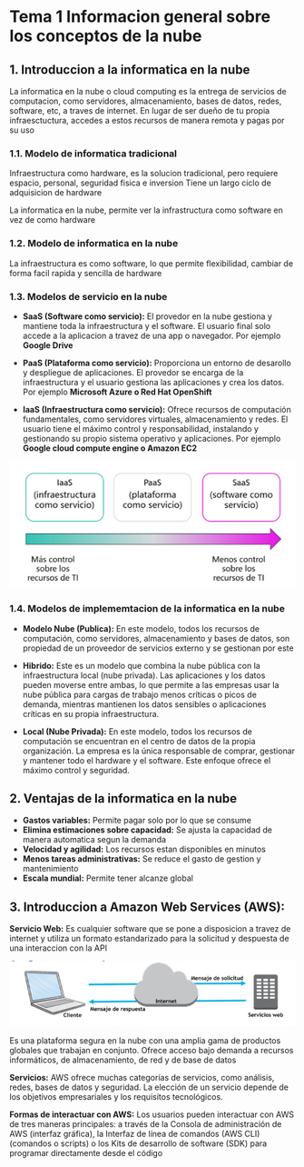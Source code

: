 # Tema 1 Informacion general sobre los conceptos de la nube 

## 1. Introduccion a la informatica en la nube 
La informatica en la nube o cloud computing es la entrega de servicios de computacion, como servidores, almacenamiento, bases de datos, redes, software, etc, a traves de internet. En lugar de ser dueño de tu propia infraesctuctura, accedes a estos recursos de manera remota y pagas por su uso 

### 1.1. Modelo de informatica tradicional 
Infraestructura como hardware, es la solucion tradicional, pero requiere espacio, personal, seguridad fisica e inversion
Tiene un largo ciclo de adquisicion de hardware 

La informatica en la nube, permite ver la infrastructura como software en vez de como hardware 

### 1.2. Modelo de informatica en la nube
La infraestructura es como software, lo que permite flexibilidad, cambiar de forma facil rapida y sencilla de hardware 

### 1.3. Modelos de servicio en la nube

- **SaaS (Software como servicio):** El provedor en la nube gestiona y mantiene toda la infraestructura y el software. El usuario final solo accede a la aplicacion a travez de una app o navegador. Por ejemplo **Google Drive**

- **PaaS (Plataforma como servicio):** Proporciona un entorno de desarollo y despliegue de aplicaciones. El provedor se encarga de la infraestructura y el usuario gestiona las aplicaciones y crea los datos. Por ejemplo **Microsoft Azure o Red Hat OpenShift**

- **IaaS (Infraestructura como servicio):** Ofrece recursos de computación fundamentales, como servidores virtuales, almacenamiento y redes. El usuario tiene el máximo control y responsabilidad, instalando y gestionando su propio sistema operativo y aplicaciones. Por ejemplo **Google cloud compute engine o Amazon EC2**

![ImagenDeEjemplo](images/serviciosNube.png)

### 1.4. Modelos de implememtacion de la informatica en la nube 

- **Modelo Nube (Publica):** En este modelo, todos los recursos de computación, como servidores, almacenamiento y bases de datos, son propiedad de un proveedor de servicios externo y se gestionan por este

- **Hibrido:** Este es un modelo que combina la nube pública con la infraestructura local (nube privada). Las aplicaciones y los datos pueden moverse entre ambas, lo que permite a las empresas usar la nube pública para cargas de trabajo menos críticas o picos de demanda, mientras mantienen los datos sensibles o aplicaciones críticas en su propia infraestructura.

- **Local (Nube Privada):** En este modelo, todos los recursos de computación se encuentran en el centro de datos de la propia organización. La empresa es la única responsable de comprar, gestionar y mantener todo el hardware y el software. Este enfoque ofrece el máximo control y seguridad. 


## 2. Ventajas de la informatica en la nube

- **Gastos variables:** Permite pagar solo por lo que se consume 
- **Elimina estimaciones sobre capacidad:** Se ajusta la capacidad de manera automatica segun la demanda
- **Velocidad y agilidad:** Los recursos estan disponibles en minutos 
- **Menos tareas administrativas:** Se reduce el gasto de gestion y mantenimiento 
- **Escala mundial:** Permite tener alcanze global

## 3. Introduccion a Amazon Web Services (AWS): 

**Servicio Web:** Es cualquier software que se pone a disposicion a travez de internet y utiliza un formato estandarizado para la solicitud y despuesta de una interaccion con la API

![Servicio_WEB](images/servicioWEB.png)

Es una plataforma segura en la nube con una amplia gama de productos globales que trabajan en conjunto. Ofrece acceso bajo demanda a recursos informáticos, de almacenamiento, de red y de base de datos

**Servicios:** AWS ofrece muchas categorías de servicios, como análisis, redes, bases de datos y seguridad. La elección de un servicio depende de los objetivos empresariales y los requisitos tecnológicos.

**Formas de interactuar con AWS:** Los usuarios pueden interactuar con AWS de tres maneras principales: a través de la Consola de administración de AWS (interfaz gráfica), la Interfaz de línea de comandos (AWS CLI) (comandos o scripts) o los Kits de desarrollo de software (SDK) para programar directamente desde el código

